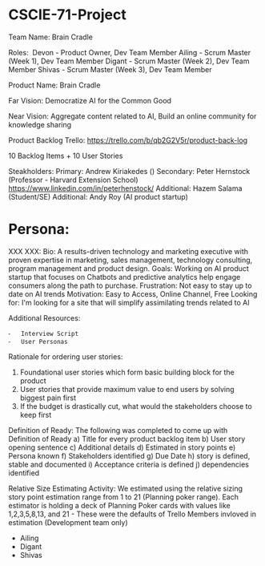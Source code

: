 # CSCIE-71-Project

Team Name: Brain Cradle

Roles:
 Devon - Product Owner, Dev Team Member
Ailing -  Scrum Master (Week 1), Dev Team Member
Digant -  Scrum Master (Week 2), Dev Team Member
Shivas -  Scrum Master (Week 3), Dev Team Member

Product Name: Brain Cradle

Far Vision: Democratize AI for the Common Good

Near Vision: Aggregate content related to AI, Build an online community for knowledge sharing

Product Backlog
Trello: https://trello.com/b/qb2G2V5r/product-back-log

10 Backlog Items + 10 User Stories

Steakholders:
Primary: Andrew Kiriakedes ()
Secondary: Peter Hernstock (Professor - Harvard Extension School) https://www.linkedin.com/in/peterhenstock/
Additional: Hazem Salama  (Student/SE)
Additional: Andy Roy  (AI product startup)


Persona:
========
XXX XXX: 
Bio: A results-driven technology and marketing executive with proven expertise in marketing, sales management, technology consulting, program management and product design.
Goals: Working on AI product startup that focuses on Chatbots and predictive analytics help engage consumers along the path to purchase.
Frustration: Not easy to stay up to date on AI trends
Motivation: Easy to Access, Online Channel, Free
Looking for: I'm looking for a site that will simplify assimilating trends related to AI

Additional Resources:

	⁃	Interview Script
	⁃	User Personas
    
    
Rationale for ordering user stories: 
1. Foundational user stories which form basic building block for the product 
2. User stories that provide maximum value to end users by solving biggest pain first 
3. If the budget is drastically cut, what would the stakeholders choose to keep first


Definition of Ready:
The following was completed to come up with Definition of Ready
a) Title for every product backlog item
b) User story opening sentence
c) Additional details
d) Estimated in story points
e) Persona known
f) Stakeholders identified
g) Due Date
h) story is defined, stable and documented
i) Acceptance criteria is defined
j) dependencies identified

Relative Size Estimating Activity:
We estimated using the relative sizing story point estimation range from 1 to 21 (Planning poker range). Each estimator is holding a deck of Planning Poker cards with values like 1,2,3,5,8,13, and 21 - These were the defaults of Trello
Members invloved in estimation (Development team only)
- Ailing
- Digant
- Shivas



